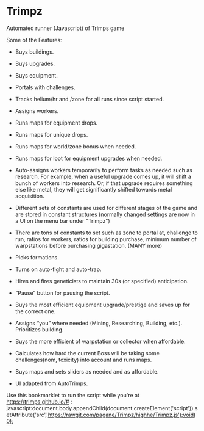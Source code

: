 # Trimpz
Automated runner (Javascript) of Trimps game

Some of the Features:
- Buys buildings.

- Buys upgrades.

- Buys equipment.

- Portals with challenges.

- Tracks helium/hr and /zone for all runs since script started.

- Assigns workers.

- Runs maps for equipment drops.

- Runs maps for unique drops.

- Runs maps for world/zone bonus when needed.

- Runs maps for loot for equipment upgrades when needed.

- Auto-assigns workers temporarily to perform tasks as needed such as research. For example, when a useful upgrade comes up, it will shift a bunch of workers into research. Or, if that upgrade requires something else like metal, they will get significantly shifted towards metal acquisition.

- Different sets of constants are used for different stages of the game and are stored in constant structures (normally changed settings are now in a UI on the menu bar under "Trimpz")

- There are tons of constants to set such as zone to portal at, challenge to run, ratios for workers, ratios for building purchase, minimum number of warpstations before purchasing gigastation. (MANY more)

- Picks formations.

- Turns on auto-fight and auto-trap.

- Hires and fires geneticists to maintain 30s (or specified) anticipation.

- “Pause” button for pausing the script.

- Buys the most efficient equipment upgrade/prestige and saves up for the correct one.

- Assigns “you” where needed (Mining, Researching, Building, etc.). Prioritizes building.

- Buys the more efficient of warpstation or collector when affordable.

- Calculates how hard the current Boss will be taking some challenges(nom, toxicity) into account and runs maps.

- Buys maps and sets sliders as needed and as affordable.

- UI adapted from AutoTrimps.


Use this bookmarklet to run the script while you're at https://trimps.github.io/# :
javascript:document.body.appendChild(document.createElement('script')).setAttribute('src','https://rawgit.com/pagane/Trimpz/highhe/Trimpz.js');void(0);


